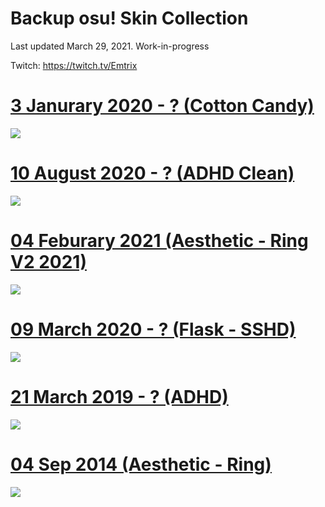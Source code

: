 # Backup osu! Skin Collection 

Last updated March 29, 2021. Work-in-progress

Twitch: https://twitch.tv/Emtrix

# [3 Janurary 2020 - ? (Cotton Candy)](https://drive.google.com/file/d/1BLLAdP6eOSwaAChpf4sl04gVnubIjMxV/edit)
![](https://cdn.discordapp.com/attachments/718631647792070686/826161472077299712/screenshot551.jpg)
# [10 August 2020 - ? (ADHD Clean)](https://www.dropbox.com/sh/18zuywakf3hjq6c/AAAXULhUnUwUKmv1QTxmjBbCa?dl=1)
![](https://i.imgur.com/r91NT0d.png)
# [04 Feburary 2021 (Aesthetic - Ring V2 2021)](https://axa.s-ul.eu/J26nBLq3)
![](https://i.imgur.com/uDfB9Ky.png)
# [09 March 2020 - ? (Flask - SSHD)](https://axa.s-ul.eu/lmF8QjYZ)
![](https://cdn.discordapp.com/attachments/718631647792070686/826162071476764682/screenshot523.jpg)
# [21 March 2019 - ? (ADHD)](https://axa.s-ul.eu/cq31X0Bz)
![](https://i.imgur.com/DrN0Qal.png)
# [04 Sep 2014 (Aesthetic - Ring)](https://axa.s-ul.eu/J26nBLq3)
![](https://i.imgur.com/v9wBkgE.jpg)
